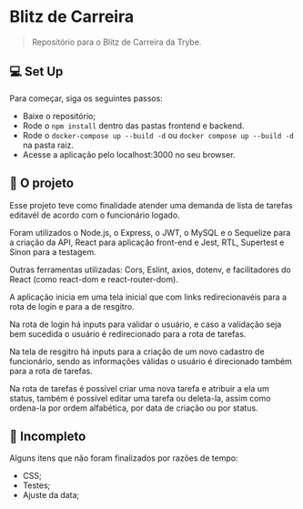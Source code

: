 # Blitz de Carreira

<!---Referência para o readme: https://github.com/iuricode/readme-template/blob/main/repository/repository.md--->

> Repositório para o Blitz de Carreira da Trybe.

## 💻 Set Up

Para começar, siga os seguintes passos:
* Baixe o repositório;
* Rode o ```npm install``` dentro das pastas frontend e backend.
* Rode o ```docker-compose up --build -d``` ou ```docker compose up --build -d``` na pasta raiz.
* Acesse a aplicação pelo localhost:3000 no seu browser.

## 🚀 O projeto

Esse projeto teve como finalidade atender uma demanda de lista de tarefas editavél de acordo com o funcionário logado.

Foram utilizados o Node.js, o Express, o JWT, o MySQL e o Sequelize para a criação da API, React para aplicação front-end e Jest, RTL, Supertest e Sinon para a testagem.

Outras ferramentas utilizadas: Cors, Eslint, axios, dotenv, e facilitadores do React (como react-dom e react-router-dom).

A aplicação inicia em uma tela inicial que com links redirecionavéis para a rota de login e para a de resgitro.

Na rota de login há inputs para validar o usuário, e caso a validação seja bem sucedida o usuário é redirecionado para a rota de tarefas.

Na tela de resgitro há inputs para a criação de um novo cadastro de funcionário, sendo as informações válidas o usuário é direcionado também para a rota de tarefas.

Na rota de tarefas é possível criar uma nova tarefa e atribuir a ela um status, também é possível editar uma tarefa ou deleta-la, assim como ordena-la por ordem alfabética, por data de criação ou por status.

## 📝 Incompleto

Alguns itens que não foram finalizados por razões de tempo:
* CSS;
* Testes;
* Ajuste da data;

